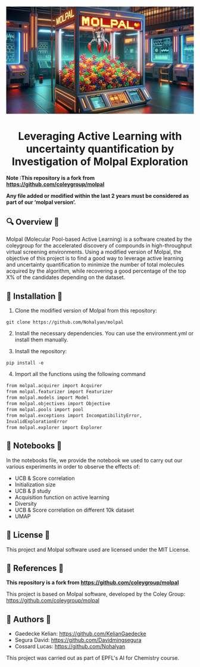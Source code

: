![Project Logo](assets/Molpal_Logo_README_Best.png)

<h1 align="center">
Leveraging Active Learning with uncertainty quantification by Investigation of Molpal Exploration
</h1>

**Note :This repository is a fork from https://github.com/coleygroup/molpal**

**Any file added or modified within the last 2 years must be considered as part of our ‘molpal version’.**

## 🔍 Overview 🔎

Molpal (Molecular Pool-based Active Learning) is a software created by the coleygroup for the accelerated discovery of compounds in high-throughput virtual screening environments.
Using  a modified version of Molpal, the objective of this project is to find a good way to leverage active learning and uncertainty quantification to minimize the number of total molecules acquired by the algorithm, while recovering a good percentage of the top X%  of the candidates depending on the dataset.

## 🔨 Installation 🔨

1. Clone the modified version of Molpal from this repository:

```
git clone https://github.com/Nohalyan/molpal
```

2. Install the necessary dependencies. You can use the environment.yml or install them manually.

3.   Install the repository:
 
```
pip install -e 
```
4. Import all the functions using the following command

```
from molpal.acquirer import Acquirer
from molpal.featurizer import Featurizer
from molpal.models import Model
from molpal.objectives import Objective
from molpal.pools import pool
from molpal.exceptions import IncompatibilityError, InvalidExplorationError
from molpal.explorer import Explorer
```

## 📝 Notebooks 📝
In the notebooks file, we provide the notebook we used to carry out our various experiments in order to observe the effects of:

- UCB & Score correlation
- Initialization size
- UCB & β study
- Acquisition function on active learning
- Diversity
- UCB & Score correlation on different 10k dataset
- UMAP

## 📗 License 📕 
This project and Molpal software used are licensed under the MIT License.

## 📜 References 📜

**This repository is a fork from https://github.com/coleygroup/molpal**

This project is based on Molpal software, developed by the Coley Group: https://github.com/coleygroup/molpal

## 📖 Authors 📖
- Gaedecke Kelian: https://github.com/KelianGaedecke
- Segura David: https://github.com/Davidmingsegura
- Cossard Lucas: https://github.com/Nohalyan

This project was carried out as part of EPFL's AI for Chemistry course.
